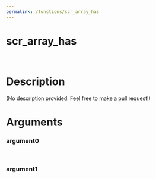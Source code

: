```yaml
---
permalink: /functions/scr_array_has
---
```

# scr_array_has  
&nbsp;  
# Description  
(No description provided. Feel free to make a pull request!) 
&nbsp;  
# Arguments
### argument0

&nbsp;    
### argument1

&nbsp;    


